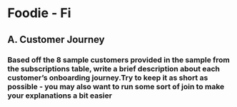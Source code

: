 # Foodie - Fi

## A. Customer Journey

### Based off the 8 sample customers provided in the sample from the subscriptions table, write a brief description about each customer’s onboarding journey.Try to keep it as short as possible - you may also want to run some sort of join to make your explanations a bit easier
